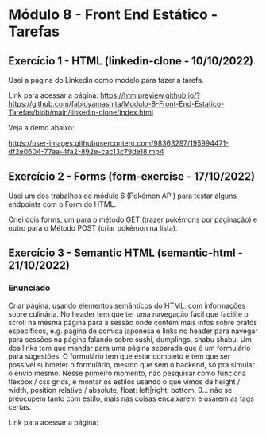 # Módulo 8 - Front End Estático - Tarefas

## Exercício 1 - HTML (linkedin-clone - 10/10/2022)

Usei a página do Linkedin como modelo para fazer a tarefa. 

Link para acessar a página: https://htmlpreview.github.io/?https://github.com/fabioyamashita/Modulo-8-Front-End-Estatico-Tarefas/blob/main/linkedin-clone/index.html

Veja a demo abaixo:

https://user-images.githubusercontent.com/98363297/195994471-df2e0604-77aa-4fa2-892e-cac13c79de18.mp4

## Exercício 2 - Forms (form-exercise - 17/10/2022)

Usei um dos trabalhos do módulo 6 (Pokémon API) para testar alguns endpoints com o Form do HTML.

Criei dois forms, um para o método GET (trazer pokémons por paginação) e outro para o Método POST (criar pokémon na lista).

## Exercício 3 - Semantic HTML (semantic-html - 21/10/2022)

### Enunciado

Criar página, usando elementos semânticos do HTML, com informações sobre culinária. No header tem que ter uma navegação fácil que facilite o scroll na mesma página para a sessão onde contém mais infos sobre pratos específicos, e.g. página de comida japonesa e links no header para navegar para sessões na página falando sobre sushi, dumplings, shabu shabu. Um dos links tem que mandar para uma página separada que é um formulário para sugestões. O formulário tem que estar completo e tem que ser possível submeter o formulário, mesmo que sem o backend, só pra simular o envio mesmo. Nesse primeiro momento, não pesquisar como funciona flexbox / css grids, e montar os estilos usando o que vimos de height / width, position relative / absolute, float: left|right, bottom: 0... não se preocupem tanto com estilo, mais nas coisas encaixarem e usarem as tags certas.

Link para acessar a página:
